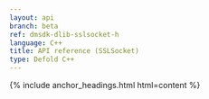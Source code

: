 ```yaml
---
layout: api
branch: beta
ref: dmsdk-dlib-sslsocket-h
language: C++
title: API reference (SSLSocket)
type: Defold C++
---
```

{% include anchor_headings.html html=content %}
